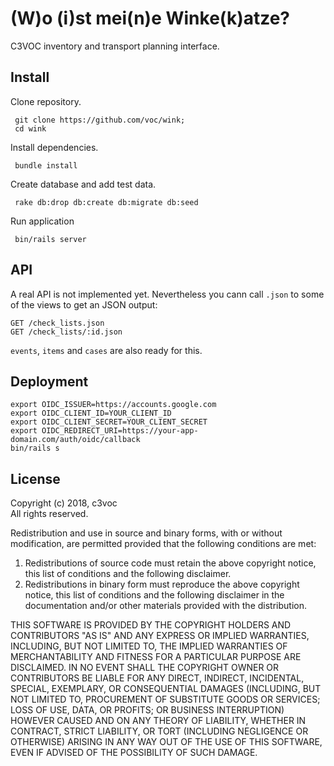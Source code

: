 # (W)o (i)st mei(n)e Winke(k)atze?

C3VOC inventory and transport planning interface.


## Install

Clone repository.

```
 git clone https://github.com/voc/wink;
 cd wink
```

Install dependencies.

```
 bundle install
```

Create database and add test data.

```
 rake db:drop db:create db:migrate db:seed
```

Run application
```
 bin/rails server
```

## API

A real API is not implemented yet. Nevertheless you cann call `.json` to some of
the views to get an JSON output:

```
GET /check_lists.json
GET /check_lists/:id.json
```

`events`, `items` and `cases` are also ready for this.


## Deployment

```shell
export OIDC_ISSUER=https://accounts.google.com
export OIDC_CLIENT_ID=YOUR_CLIENT_ID
export OIDC_CLIENT_SECRET=YOUR_CLIENT_SECRET
export OIDC_REDIRECT_URI=https://your-app-domain.com/auth/oidc/callback
bin/rails s
```

## License

Copyright (c) 2018, c3voc<br>
All rights reserved.

Redistribution and use in source and binary forms, with or without
modification, are permitted provided that the following conditions are met:

1. Redistributions of source code must retain the above copyright notice, this
   list of conditions and the following disclaimer.
2. Redistributions in binary form must reproduce the above copyright notice,
   this list of conditions and the following disclaimer in the documentation
   and/or other materials provided with the distribution.

THIS SOFTWARE IS PROVIDED BY THE COPYRIGHT HOLDERS AND CONTRIBUTORS "AS IS" AND
ANY EXPRESS OR IMPLIED WARRANTIES, INCLUDING, BUT NOT LIMITED TO, THE IMPLIED
WARRANTIES OF MERCHANTABILITY AND FITNESS FOR A PARTICULAR PURPOSE ARE
DISCLAIMED. IN NO EVENT SHALL THE COPYRIGHT OWNER OR CONTRIBUTORS BE LIABLE FOR
ANY DIRECT, INDIRECT, INCIDENTAL, SPECIAL, EXEMPLARY, OR CONSEQUENTIAL DAMAGES
(INCLUDING, BUT NOT LIMITED TO, PROCUREMENT OF SUBSTITUTE GOODS OR SERVICES;
LOSS OF USE, DATA, OR PROFITS; OR BUSINESS INTERRUPTION) HOWEVER CAUSED AND
ON ANY THEORY OF LIABILITY, WHETHER IN CONTRACT, STRICT LIABILITY, OR TORT
(INCLUDING NEGLIGENCE OR OTHERWISE) ARISING IN ANY WAY OUT OF THE USE OF THIS
SOFTWARE, EVEN IF ADVISED OF THE POSSIBILITY OF SUCH DAMAGE.

